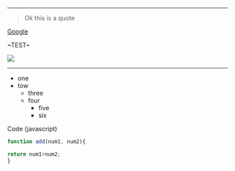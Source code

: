 ---

> Ok this is a quote

[Google](https://www.google.com)

~TEST~

<img src="https://img.shields.io/github/commit-activity/w/saidbaradai/Today-I-Learnd?logo=ss">

___
* one 
* tow
  * three
  * four
    * five
    * six


Code (javascript)
```javascript
function add(num1, num2){

return num1+num2;
}
```
